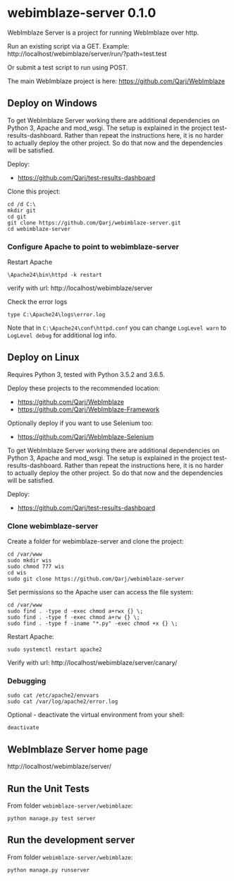 # webimblaze-server 0.1.0

WebImblaze Server is a project for running WebImblaze over http.

Run an existing script via a GET. Example: http://localhost/webimblaze/server/run/?path=test.test

Or submit a test script to run using POST.

The main WebImblaze project is here: https://github.com/Qarj/WebImblaze

## Deploy on Windows

To get WebImblaze Server working there are additional dependencies on Python 3, Apache and mod_wsgi. 
The setup is explained in the project test-results-dashboard. Rather than repeat the instructions
here, it is no harder to actually deploy the other project. So do that now and the dependencies will
be satisfied.

Deploy:
- https://github.com/Qarj/test-results-dashboard

Clone this project:
```
cd /d C:\
mkdir git
cd git
git clone https://github.com/Qarj/webimblaze-server.git
cd webimblaze-server
```

### Configure Apache to point to webimblaze-server

Restart Apache
```
\Apache24\bin\httpd -k restart
```

verify with url: http://localhost/webimblaze/server

Check the error logs
```
type C:\Apache24\logs\error.log
```

Note that in `C:\Apache24\conf\httpd.conf` you can change `LogLevel warn` to `LogLevel debug` for
additional log info.

## Deploy on Linux

Requires Python 3, tested with Python 3.5.2 and 3.6.5.

Deploy these projects to the recommended location:
- https://github.com/Qarj/WebImblaze
- https://github.com/Qarj/WebImblaze-Framework

Optionally deploy if you want to use Selenium too:
- https://github.com/Qarj/WebImblaze-Selenium

To get WebImblaze Server working there are additional dependencies on Python 3, Apache and mod_wsgi. 
The setup is explained in the project test-results-dashboard. Rather than repeat the instructions
here, it is no harder to actually deploy the other project. So do that now and the dependencies will
be satisfied.

Deploy:
- https://github.com/Qarj/test-results-dashboard

### Clone webimblaze-server

Create a folder for webimblaze-server and clone the project:
```
cd /var/www
sudo mkdir wis
sudo chmod 777 wis
cd wis
sudo git clone https://github.com/Qarj/webimblaze-server
```

Set permissions so the Apache user can access the file system:
```
cd /var/www
sudo find . -type d -exec chmod a+rwx {} \;
sudo find . -type f -exec chmod a+rw {} \;
sudo find . -type f -iname "*.py" -exec chmod +x {} \;
```

Restart Apache:
```
sudo systemctl restart apache2
```

Verify with url: http://localhost/webimblaze/server/canary/

### Debugging

```
sudo cat /etc/apache2/envvars
sudo cat /var/log/apache2/error.log
```

Optional - deactivate the virtual environment from your shell:
```
deactivate
```

## WebImblaze Server home page

http://localhost/webimblaze/server/

## Run the Unit Tests

From folder `webimblaze-server/webimblaze`:
```
python manage.py test server
```

## Run the development server

From folder `webimblaze-server/webimblaze`:
```
python manage.py runserver
```

